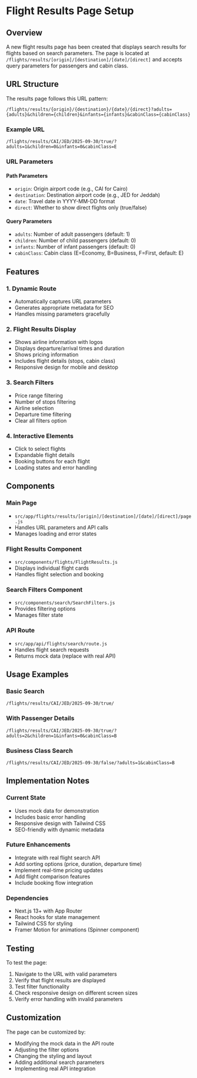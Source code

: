 # Flight Results Page Setup

## Overview

A new flight results page has been created that displays search results for flights based on search parameters. The page is located at `/flights/results/[origin]/[destination]/[date]/[direct]` and accepts query parameters for passengers and cabin class.

## URL Structure

The results page follows this URL pattern:

```
/flights/results/{origin}/{destination}/{date}/{direct}?adults={adults}&children={children}&infants={infants}&cabinClass={cabinClass}
```

### Example URL

```
/flights/results/CAI/JED/2025-09-30/true/?adults=1&children=0&infants=0&cabinClass=E
```

### URL Parameters

#### Path Parameters

- `origin`: Origin airport code (e.g., CAI for Cairo)
- `destination`: Destination airport code (e.g., JED for Jeddah)
- `date`: Travel date in YYYY-MM-DD format
- `direct`: Whether to show direct flights only (true/false)

#### Query Parameters

- `adults`: Number of adult passengers (default: 1)
- `children`: Number of child passengers (default: 0)
- `infants`: Number of infant passengers (default: 0)
- `cabinClass`: Cabin class (E=Economy, B=Business, F=First, default: E)

## Features

### 1. Dynamic Route

- Automatically captures URL parameters
- Generates appropriate metadata for SEO
- Handles missing parameters gracefully

### 2. Flight Results Display

- Shows airline information with logos
- Displays departure/arrival times and duration
- Shows pricing information
- Includes flight details (stops, cabin class)
- Responsive design for mobile and desktop

### 3. Search Filters

- Price range filtering
- Number of stops filtering
- Airline selection
- Departure time filtering
- Clear all filters option

### 4. Interactive Elements

- Click to select flights
- Expandable flight details
- Booking buttons for each flight
- Loading states and error handling

## Components

### Main Page

- `src/app/flights/results/[origin]/[destination]/[date]/[direct]/page.js`
- Handles URL parameters and API calls
- Manages loading and error states

### Flight Results Component

- `src/components/flights/FlightResults.js`
- Displays individual flight cards
- Handles flight selection and booking

### Search Filters Component

- `src/components/search/SearchFilters.js`
- Provides filtering options
- Manages filter state

### API Route

- `src/app/api/flights/search/route.js`
- Handles flight search requests
- Returns mock data (replace with real API)

## Usage Examples

### Basic Search

```
/flights/results/CAI/JED/2025-09-30/true/
```

### With Passenger Details

```
/flights/results/CAI/JED/2025-09-30/true/?adults=2&children=1&infants=0&cabinClass=B
```

### Business Class Search

```
/flights/results/CAI/JED/2025-09-30/false/?adults=1&cabinClass=B
```

## Implementation Notes

### Current State

- Uses mock data for demonstration
- Includes basic error handling
- Responsive design with Tailwind CSS
- SEO-friendly with dynamic metadata

### Future Enhancements

- Integrate with real flight search API
- Add sorting options (price, duration, departure time)
- Implement real-time pricing updates
- Add flight comparison features
- Include booking flow integration

### Dependencies

- Next.js 13+ with App Router
- React hooks for state management
- Tailwind CSS for styling
- Framer Motion for animations (Spinner component)

## Testing

To test the page:

1. Navigate to the URL with valid parameters
2. Verify that flight results are displayed
3. Test filter functionality
4. Check responsive design on different screen sizes
5. Verify error handling with invalid parameters

## Customization

The page can be customized by:

- Modifying the mock data in the API route
- Adjusting the filter options
- Changing the styling and layout
- Adding additional search parameters
- Implementing real API integration
